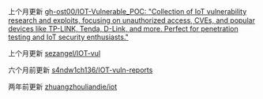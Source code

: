 上个月更新
[gh-ost00/IOT-Vulnerable\_POC: "Collection of IoT vulnerability research and exploits, focusing on unauthorized access, CVEs, and popular devices like TP-LINK, Tenda, D-Link, and more. Perfect for penetration testing and IoT security enthusiasts."](https://github.com/gh-ost00/IOT-Vulnerable_POC)

上个月更新
[sezangel/IOT-vul](https://github.com/sezangel/IOT-vul)

六个月前更新
[s4ndw1ch136/IOT-vuln-reports](https://github.com/s4ndw1ch136/IOT-vuln-reports/tree/main)

两年前更新
[zhuangzhouliandie/iot](https://github.com/zhuangzhouliandie/iot)
